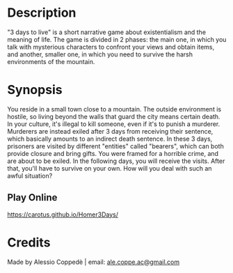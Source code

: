# Description

"3 days to live" is a short narrative game about existentialism and the meaning of life. The game is divided in 2 phases: the main one, in which you talk with mysterious characters to confront your views and obtain items, and another, smaller one, in which you need to survive the harsh environments of the mountain.

# Synopsis

You reside in a small town close to a mountain. The outside environment is hostile, so living beyond the walls that guard the city means certain death. In your culture, it's illegal to kill someone, even if it's to punish a murderer. Murderers are instead exiled after 3 days from receiving their sentence, which basically amounts to an indirect death sentence. In these 3 days, prisoners are visited by different "entities" called "bearers", which can both provide closure and bring gifts. You were framed for a horrible crime, and are about to be exiled. In the following days, you will receive the visits. After that, you'll have to survive on your own. How will you deal with such an awful situation?

## Play Online
<https://carotus.github.io/Homer3Days/>

# Credits

Made by Alessio Coppedè | email: ale.coppe.ac@gmail.com
